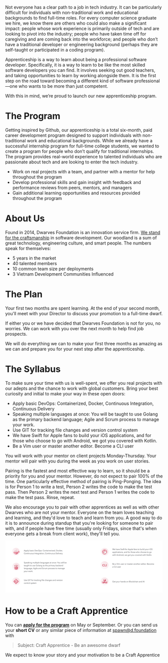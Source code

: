 Not everyone has a clear path to a job in tech industry. It can be particularly difficult for individuals with non-traditional work and educational backgrounds to find full-time roles. For every computer science graduate we hire, we know there are others who could also make a significant impact: people whose work experience is primarily outside of tech and are looking to pivot into the industry; people who have taken time off for caregiving and are coming back into the workforce; and people who don’t have a traditional developer or engineering background (perhaps they are self-taught or participated in a coding program).

Apprenticeship is a way to learn about being a professional software developer. Specifically, it is a way to learn to be like the most skilled software developers you can find. It involves seeking out good teachers, and taking opportunities to learn by working alongside them. It is the first step on the road toward becoming a different kind of software professional—one who wants to be more than just competent.

With this in mind, we’re proud to launch our new apprenticeship program.

# The Program

Getting inspired by Github, our apprenticeship is a total six-month, paid career development program designed to support individuals with non-traditional work and educational backgrounds. While we already have a successful internship program for full-time college students, we wanted to create a program for people who don’t qualify for traditional internships. The program provides real-world experience to talented individuals who are passionate about tech and are looking to enter the tech industry.

- Work on real projects with a team, and partner with a mentor for help throughout the program
- Develop professional skills and gain insight with feedback and performance reviews from peers, mentors, and managers
- Gain additional learning opportunities and resources provided throughout the program

# About Us

Found in 2014, Dwarves Foundation is an innovation service firm. [We stand for the craftsmanship](/additional-info/what-we-stand-for.md) in software development. Our woodland is a sum of great technology, engineering culture, and smart people. The numbers speak for themselves:

- 5 years in the market
- 40 talented members
- 10 common team size per deployments
- 3 Vietnam Development Communities Influenced

# The Plan

Your first two months are spent learning. At the end of your second month, you'll meet with your Director to discuss your promotion to a full-time dwarf.

If either you or we have decided that Dwarves Foundation is not for you, no worries. We can work with you over the next month to help find job prospects.

We will do everything we can to make your first three months as amazing as we can and prepare you for your next step after the apprenticeship.

# The Syllabus

To make sure your time with us is well-spent, we offer you real projects with our adepts and the chance to work with global customers. Bring your best curiosity and initial to make your way in these open doors:

- Apply basic DevOps: Containerized, Docker, Continuous Integration, Continuous Delivery
- Speaking multiple languages at once: You will be taught to use Golang as the primary backend language; Agile and Scrum process to manage your work.
- Use GIT for tracking file changes and version control system
- We have Swift for Apple fans to build your iOS applications, and for those who choose to go with Android, we got you covered with Kotlin.
- Be a Vim user or master another editor. Become a CLI user

You will work with your mentor on client projects Monday-Thursday. Your mentor will pair with you during the week as you work on user stories.

Pairing is the fastest and most effective way to learn, so it should be a priority for you and your mentor. However, do not expect to pair 100% of the time. One particularly effective method of pairing is Ping-Ponging. The idea is for Person 1 to write a test, Person 2 writes the code to make the test pass. Then Person 2 writes the next test and Person 1 writes the code to make the test pass. Rinse, repeat.

We also encourage you to pair with other apprentices as well as with other Dwarves who are not your mentor. Everyone on the team loves teaching and learning, and they'd love to teach and learn from you. A good way to do it is to announce during standup that you're looking for someone to pair with, and if people have free time (usually only Fridays, since that's when everyone gets a break from client work), they'll tell you.

![](/images/internship-program-02.png)

# How to be a Craft Apprentice

You can [**apply for the program**](https://apprentice.dwarves.foundation) on May or September. Or you can send us your **short CV** or any similar piece of information at [spawn@d.foundation](mailto:spawn@d.foundation) with 

> Subject: Craft Apprentice - Be an awesome dwarf

We expect to know your story and your motivation to be a Craft Apprentice
